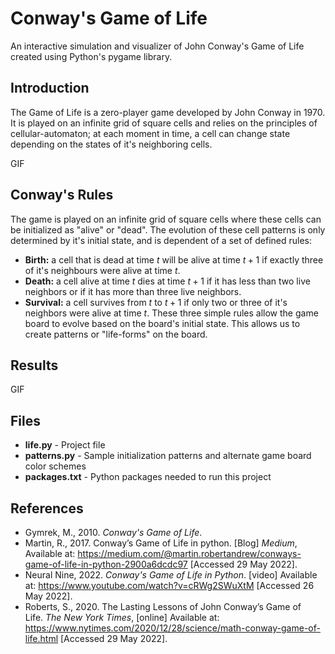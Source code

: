 # Conway's Game of Life
An interactive simulation and visualizer of John Conway's Game of Life created using Python's pygame library. 

## Introduction
The Game of Life is a zero-player game developed by John Conway in 1970. It is played on an infinite grid of square cells and relies on the principles of cellular-automaton; at each moment in time, a cell can change state depending on the states of it's neighboring cells. 

GIF

## Conway's Rules
The game is played on an infinite grid of square cells where these cells can be initialized as "alive" or "dead". The evolution of these cell patterns is only determined by it's initial state, and is dependent of a set of defined rules:
- **Birth:** a cell that is dead at time $t$ will be alive at time $t+1$ if exactly three of it's neighbours were alive at time $t$.
- **Death:** a cell alive at time $t$ dies at time $t+1$ if it has less than two live neighbors or if it has more than three live neighbors. 
- **Survival:** a cell survives from $t$ to $t+1$ if only two or three of it's neighbors were alive at time $t$. 
 These three simple rules allow the game board to evolve based on the board's initial state. This allows us to create patterns or "life-forms" on the board. 

## Results
GIF

## Files
- **life.py** - Project file
- **patterns.py** - Sample initialization patterns and alternate game board color schemes
- **packages.txt** - Python packages needed to run this project

## References
- Gymrek, M., 2010. _Conway's Game of Life_.
- Martin, R., 2017. Conway’s Game of Life in python. [Blog] _Medium_, Available at: <https://medium.com/@martin.robertandrew/conways-game-of-life-in-python-2900a6dcdc97> [Accessed 29 May 2022].
- Neural Nine, 2022. _Conway's Game of Life in Python_. [video] Available at: <https://www.youtube.com/watch?v=cRWg2SWuXtM> [Accessed 26 May 2022].
- Roberts, S., 2020. The Lasting Lessons of John Conway’s Game of Life. _The New York Times_, [online] Available at: <https://www.nytimes.com/2020/12/28/science/math-conway-game-of-life.html> [Accessed 29 May 2022].
